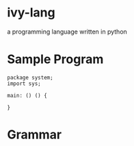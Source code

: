 # ivy-lang
a programming language written in python

# Sample Program
```
package system;
import sys;

main: () () {
  
}
```

# Grammar
